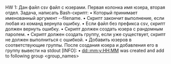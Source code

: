 HW 1:
Дан файл csv файл с юзерами. Первая колонка имя юзера, вторая отдел.
Задача, написать Bash-скрипт:
• Который принимает именованный аргумент --filename.
• Скрипт закончит выполнение, если любая из команд вернула ошибку.
• Если файл без префикса csv, скрипт должен вернуть ошибку.
• Скрипт должен создать юзера с рандомным паролем.
• Скрипт должен создать группу, если уже существует, скрипт не должен выполниться с ошибкой.
• Добавить юзеров в соответствующие группы.
После создания юзера и добавления его в группу вывести на stdout [INFO]:
• <dd::mm:y:HH:MM> <username> was created and add to following group <group_names>
